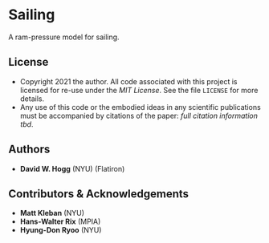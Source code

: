 # Sailing
A ram-pressure model for sailing.

## License
- Copyright 2021 the author. All code associated with this project is licensed for re-use under the *MIT License*. See the file `LICENSE` for more details.
- Any use of this code or the embodied ideas in any scientific publications must be accompanied by citations of the paper: *full citation information tbd*.

## Authors
- **David W. Hogg** (NYU) (Flatiron)

## Contributors & Acknowledgements
- **Matt Kleban** (NYU)
- **Hans-Walter Rix** (MPIA)
- **Hyung-Don Ryoo** (NYU)
